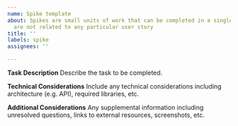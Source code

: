 ```yaml
---
name: Spike template
about: Spikes are small units of work that can be completed in a single sprint and
  are not related to any particular user story
title: ''
labels: spike
assignees: ''

---
```


**__Task Description__**
Describe the task to be completed.

**__Technical Considerations__**
Include any technical considerations including architecture (e.g. API), required libraries, etc.

**__Additional Considerations__**
Any supplemental information including unresolved questions, links to external resources, screenshots, etc.
